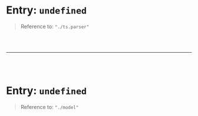 # Entry: `undefined`

> Reference to: `"./ts.parser"`

    
<br/>
<br/>



---


<br/>
<br/>

# Entry: `undefined`

> Reference to: `"./model"`

    